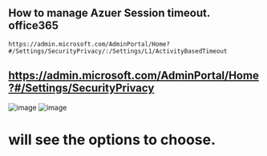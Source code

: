 ## How to manage Azuer Session timeout. office365
```
https://admin.microsoft.com/AdminPortal/Home?#/Settings/SecurityPrivacy/:/Settings/L1/ActivityBasedTimeout
```
## https://admin.microsoft.com/AdminPortal/Home?#/Settings/SecurityPrivacy
![image](https://github.com/jniranjanreddy/azure/assets/83489863/d8bb4d11-cdde-4fc4-ab1a-2b38c8136760)
![image](https://github.com/jniranjanreddy/azure/assets/83489863/a28f14dd-1f5d-4363-91e5-3ce0dabdad68)

# will see the options to choose.


